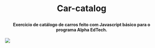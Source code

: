 # <p align="center"> Car-catalog </p>
#### <p align="center">Exercício de catálogo de carros feito com Javascript básico para o programa Alpha EdTech. </p>
<img src="https://user-images.githubusercontent.com/78851164/125988081-76d5d52b-0ec2-4eb1-b535-ce05726f12d4.jpg" />
